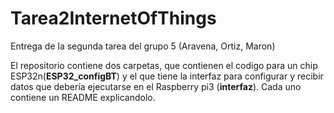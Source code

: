 # Tarea2InternetOfThings
Entrega de la segunda tarea del grupo 5 (Aravena, Ortiz, Maron)

El repositorio contiene dos carpetas, que contienen el codigo para un chip ESP32n(**ESP32_configBT**) y el que tiene la interfaz para configurar y recibir datos que debería ejecutarse en el Raspberry pi3 (**interfaz**). Cada uno contiene un README explicandolo.

